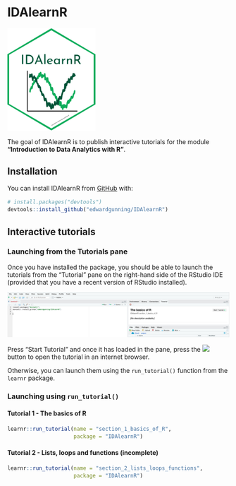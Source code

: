 
<!-- README.md is generated from README.Rmd. Please edit that file -->

# IDAlearnR

<!-- badges: start -->

<img src="inst/figures/hex-badge.png" width="200px" />
<!-- badges: end -->

The goal of IDAlearnR is to publish interactive tutorials for the module
**“Introduction to Data Analytics with R”**.

## Installation

You can install IDAlearnR from [GitHub](https://github.com/) with:

``` r
# install.packages("devtools")
devtools::install_github("edwardgunning/IDAlearnR")
```

## Interactive tutorials

### Launching from the Tutorials pane

Once you have installed the package, you should be able to launch the
tutorials from the “Tutorial” pane on the right-hand side of the RStudio
IDE (provided that you have a recent version of RStudio installed).

![](inst/figures/tutorial-pane.png)

Press “Start Tutorial” and once it has loaded in the pane, press the
![](inst/figures/open-in-browser.png) button to open the tutorial in an
internet browser.

Otherwise, you can launch them using the `run_tutorial()` function from
the `learnr` package.

### Launching using `run_tutorial()`

#### Tutorial 1 - The basics of R

``` r
learnr::run_tutorial(name = "section_1_basics_of_R",
                     package = "IDAlearnR")
```

#### Tutorial 2 - Lists, loops and functions (incomplete)

``` r
learnr::run_tutorial(name = "section_2_lists_loops_functions",
                     package = "IDAlearnR")
```
